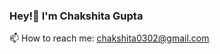 ### Hey!👋 I'm Chakshita Gupta
📫 How to reach me: chakshita0302@gmail.com

<!--
**Chakshita07/Chakshita07** is a ✨ _special_ ✨ repository because its `README.md` (this file) appears on your GitHub profile.

Here are some ideas to get you started:

- 🔭 I’m currently working on ...
- 🌱 I’m currently learning ...
- 👯 I’m looking to collaborate on ...
- 🤔 I’m looking for help with ...
- 💬 Ask me about ...
- 📫 How to reach me: chakshita0302@gmail.com
- 😄 Pronouns: ...
- ⚡ Fun fact: ...
-->
